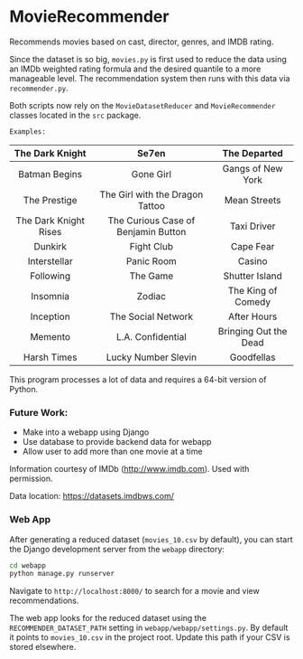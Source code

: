 # MovieRecommender
Recommends movies based on cast, director, genres, and IMDB rating.

Since the dataset is so big, `movies.py` is first used to reduce the data using an IMDb weighted rating formula and the desired quantile to a more manageable level. The recommendation system then runs with this data via `recommender.py`.

Both scripts now rely on the `MovieDatasetReducer` and `MovieRecommender` classes located in the `src` package.

`Examples:`

| The Dark Knight  | Se7en | The Departed |
| :-------------: | :-------------: | :-------------: |
| Batman Begins  | Gone Girl  | Gangs of New York |
| The Prestige  | The Girl with the Dragon Tattoo  | Mean Streets |
| The Dark Knight Rises  | The Curious Case of Benjamin Button  | Taxi Driver |
| Dunkirk  | Fight Club | Cape Fear |
| Interstellar  | Panic Room  | Casino |
| Following  | The Game  | Shutter Island |
| Insomnia  | Zodiac  | The King of Comedy |
| Inception  | The Social Network  | After Hours |
| Memento  | L.A. Confidential  | Bringing Out the Dead |
| Harsh Times  | Lucky Number Slevin  | Goodfellas |

This program processes a lot of data and requires a 64-bit version of Python.

### Future Work:
- Make into a webapp using Django
- Use database to provide backend data for webapp
- Allow user to add more than one movie at a time

Information courtesy of
IMDb
(http://www.imdb.com).
Used with permission.

Data location: https://datasets.imdbws.com/

### Web App

After generating a reduced dataset (`movies_10.csv` by default), you can start
the Django development server from the `webapp` directory:

```bash
cd webapp
python manage.py runserver
```

Navigate to `http://localhost:8000/` to search for a movie and view
recommendations.

The web app looks for the reduced dataset using the `RECOMMENDER_DATASET_PATH`
setting in `webapp/webapp/settings.py`. By default it points to
`movies_10.csv` in the project root. Update this path if your CSV is stored
elsewhere.

